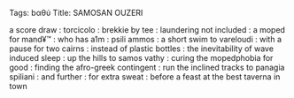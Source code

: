 Tags: bαθύ 
Title: SAMOSAN OUZERI
  
a score draw : torcicolo : brekkie by tee : laundering not included : a moped for mand¥™ : who has a1m : psili ammos : a short swim to vareloudi : with a pause for two cairns : instead of plastic bottles : the inevitability of wave induced sleep : up the hills to samos vathy : curing the mopedphobia for good : finding the afro-greek contingent : run the inclined tracks to panagia spiliani : and further : for extra sweat : before a feast at the best taverna in town